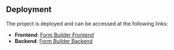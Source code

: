 ## Deployment

The project is deployed and can be accessed at the following links:

- **Frontend**: [Form Builder Frontend](https://your-frontend-deploy-link.com)
- **Backend**: [Form Builder Backend](https://your-backend-deploy-link.com)
